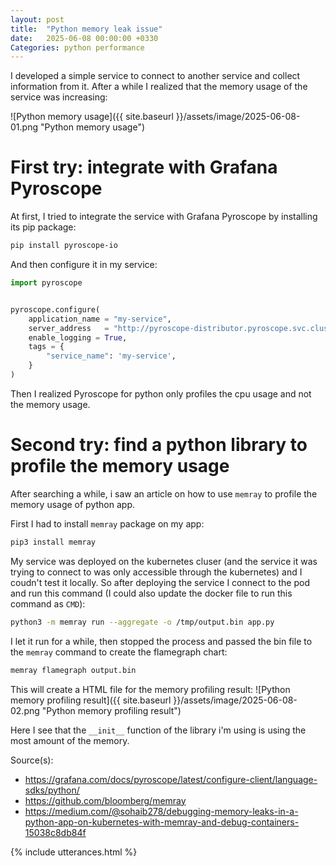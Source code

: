 ```yaml
---
layout: post
title:  "Python memory leak issue"
date:   2025-06-08 00:00:00 +0330
Categories: python performance
---
```

I developed a simple service to connect to another service and collect information from it.
After a while I realized that the memory usage of the service was increasing:

![Python memory usage]({{ site.baseurl }}/assets/image/2025-06-08-01.png "Python memory usage")

# First try: integrate with Grafana Pyroscope

At first, I tried to integrate the service with Grafana Pyroscope by installing its pip package:
```bash
pip install pyroscope-io
```
And then configure it in my service:
```python
import pyroscope


pyroscope.configure(
    application_name = "my-service",
    server_address   = "http://pyroscope-distributor.pyroscope.svc.cluster.local:4040",
    enable_logging = True,
    tags = {
        "service_name": 'my-service',
    }
)
```
Then I realized Pyroscope for python only profiles the cpu usage and not the memory usage.

# Second try: find a python library to profile the memory usage
After searching a while, i saw an article on how to use `memray` to profile the memory usage of python app.

First I had to install `memray` package on my app:
```bash
pip3 install memray
```
My service was deployed on the kubernetes cluser (and the service it was trying to connect to was only accessible through the kubernetes) and I coudn't test it locally. So after deploying the service I connect to the pod and run this command (I could also update the docker file to run this command as `CMD`):
```bash
python3 -m memray run --aggregate -o /tmp/output.bin app.py
```
I let it run for a while, then stopped the process and passed the bin file to the `memray` command to create the flamegraph chart:
```bash
memray flamegraph output.bin
```
This will create a HTML file for the memory profiling result:
![Python memory profiling result]({{ site.baseurl }}/assets/image/2025-06-08-02.png "Python memory profiling result")

Here I see that the `__init__` function of the library i'm using is using the most amount of the memory.




Source(s):
* https://grafana.com/docs/pyroscope/latest/configure-client/language-sdks/python/
* https://github.com/bloomberg/memray
* https://medium.com/@sohaib278/debugging-memory-leaks-in-a-python-app-on-kubernetes-with-memray-and-debug-containers-15038c8db84f

{% include utterances.html %}
